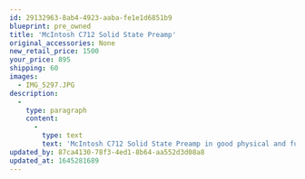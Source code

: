 ```yaml
---
id: 29132963-8ab4-4923-aaba-fe1e1d6851b9
blueprint: pre_owned
title: 'McIntosh C712 Solid State Preamp'
original_accessories: None
new_retail_price: 1500
your_price: 895
shipping: 60
images:
  - IMG_5297.JPG
description:
  -
    type: paragraph
    content:
      -
        type: text
        text: 'McIntosh C712 Solid State Preamp in good physical and functional condition. Unit sold as new for $1,500.00. No original box and packing, but unit can be boxed for shipment. Great sounding, full-featured preamp that is also a great value. '
updated_by: 87ca4130-78f3-4ed1-8b64-aa552d3d08a8
updated_at: 1645281689
---
```

